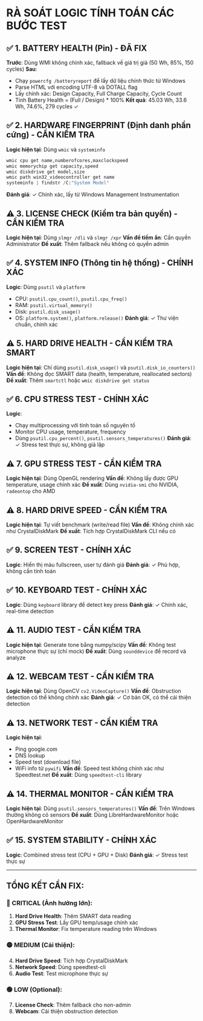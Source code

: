 # RÀ SOÁT LOGIC TÍNH TOÁN CÁC BƯỚC TEST

## ✅ 1. BATTERY HEALTH (Pin) - ĐÃ FIX
**Trước**: Dùng WMI không chính xác, fallback về giá trị giả (50 Wh, 85%, 150 cycles)
**Sau**: 
- Chạy `powercfg /batteryreport` để lấy dữ liệu chính thức từ Windows
- Parse HTML với encoding UTF-8 và DOTALL flag
- Lấy chính xác: Design Capacity, Full Charge Capacity, Cycle Count
- Tính Battery Health = (Full / Design) * 100%
**Kết quả**: 45.03 Wh, 33.6 Wh, 74.6%, 279 cycles ✓

## ✅ 2. HARDWARE FINGERPRINT (Định danh phần cứng) - CẦN KIỂM TRA
**Logic hiện tại**: Dùng `wmic` và `systeminfo`
```python
wmic cpu get name,numberofcores,maxclockspeed
wmic memorychip get capacity,speed
wmic diskdrive get model,size
wmic path win32_videocontroller get name
systeminfo | findstr /C:"System Model"
```
**Đánh giá**: ✓ Chính xác, lấy từ Windows Management Instrumentation

## ⚠️ 3. LICENSE CHECK (Kiểm tra bản quyền) - CẦN KIỂM TRA
**Logic hiện tại**: Dùng `slmgr /dli` và `slmgr /xpr`
**Vấn đề tiềm ẩn**: Cần quyền Administrator
**Đề xuất**: Thêm fallback nếu không có quyền admin

## ✅ 4. SYSTEM INFO (Thông tin hệ thống) - CHÍNH XÁC
**Logic**: Dùng `psutil` và `platform`
- CPU: `psutil.cpu_count()`, `psutil.cpu_freq()`
- RAM: `psutil.virtual_memory()`
- Disk: `psutil.disk_usage()`
- OS: `platform.system()`, `platform.release()`
**Đánh giá**: ✓ Thư viện chuẩn, chính xác

## ⚠️ 5. HARD DRIVE HEALTH - CẦN KIỂM TRA SMART
**Logic hiện tại**: Chỉ dùng `psutil.disk_usage()` và `psutil.disk_io_counters()`
**Vấn đề**: Không đọc SMART data (health, temperature, reallocated sectors)
**Đề xuất**: Thêm `smartctl` hoặc `wmic diskdrive get status`

## ✅ 6. CPU STRESS TEST - CHÍNH XÁC
**Logic**: 
- Chạy multiprocessing với tính toán số nguyên tố
- Monitor CPU usage, temperature, frequency
- Dùng `psutil.cpu_percent()`, `psutil.sensors_temperatures()`
**Đánh giá**: ✓ Stress test thực sự, không giả lập

## ⚠️ 7. GPU STRESS TEST - CẦN KIỂM TRA
**Logic hiện tại**: Dùng OpenGL rendering
**Vấn đề**: Không lấy được GPU temperature, usage chính xác
**Đề xuất**: Dùng `nvidia-smi` cho NVIDIA, `radeontop` cho AMD

## ⚠️ 8. HARD DRIVE SPEED - CẦN KIỂM TRA
**Logic hiện tại**: Tự viết benchmark (write/read file)
**Vấn đề**: Không chính xác như CrystalDiskMark
**Đề xuất**: Tích hợp CrystalDiskMark CLI nếu có

## ✅ 9. SCREEN TEST - CHÍNH XÁC
**Logic**: Hiển thị màu fullscreen, user tự đánh giá
**Đánh giá**: ✓ Phù hợp, không cần tính toán

## ✅ 10. KEYBOARD TEST - CHÍNH XÁC
**Logic**: Dùng `keyboard` library để detect key press
**Đánh giá**: ✓ Chính xác, real-time detection

## ⚠️ 11. AUDIO TEST - CẦN KIỂM TRA
**Logic hiện tại**: Generate tone bằng numpy/scipy
**Vấn đề**: Không test microphone thực sự (chỉ mock)
**Đề xuất**: Dùng `sounddevice` để record và analyze

## ⚠️ 12. WEBCAM TEST - CẦN KIỂM TRA
**Logic hiện tại**: Dùng OpenCV `cv2.VideoCapture()`
**Vấn đề**: Obstruction detection có thể không chính xác
**Đánh giá**: ✓ Cơ bản OK, có thể cải thiện detection

## ⚠️ 13. NETWORK TEST - CẦN KIỂM TRA
**Logic hiện tại**: 
- Ping google.com
- DNS lookup
- Speed test (download file)
- WiFi info từ `pywifi`
**Vấn đề**: Speed test không chính xác như Speedtest.net
**Đề xuất**: Dùng `speedtest-cli` library

## ⚠️ 14. THERMAL MONITOR - CẦN KIỂM TRA
**Logic hiện tại**: Dùng `psutil.sensors_temperatures()`
**Vấn đề**: Trên Windows thường không có sensors
**Đề xuất**: Dùng LibreHardwareMonitor hoặc OpenHardwareMonitor

## ✅ 15. SYSTEM STABILITY - CHÍNH XÁC
**Logic**: Combined stress test (CPU + GPU + Disk)
**Đánh giá**: ✓ Stress test thực sự

---

## TỔNG KẾT CẦN FIX:

### 🔴 CRITICAL (Ảnh hưởng lớn):
1. **Hard Drive Health**: Thêm SMART data reading
2. **GPU Stress Test**: Lấy GPU temp/usage chính xác
3. **Thermal Monitor**: Fix temperature reading trên Windows

### 🟡 MEDIUM (Cải thiện):
4. **Hard Drive Speed**: Tích hợp CrystalDiskMark
5. **Network Speed**: Dùng speedtest-cli
6. **Audio Test**: Test microphone thực sự

### 🟢 LOW (Optional):
7. **License Check**: Thêm fallback cho non-admin
8. **Webcam**: Cải thiện obstruction detection
